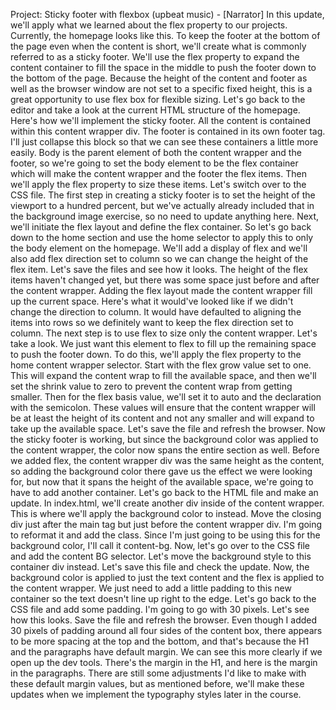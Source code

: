 Project: Sticky footer with flexbox
(upbeat music) - [Narrator] In this update, we'll apply what we learned about the flex property to our projects. Currently, the homepage looks like this. To keep the footer at the bottom of the page even when the content is short, we'll create what is commonly referred to as a sticky footer. We'll use the flex property to expand the content container to fill the space in the middle to push the footer down to the bottom of the page. Because the height of the content and footer as well as the browser window are not set to a specific fixed height, this is a great opportunity to use flex box for flexible sizing. Let's go back to the editor and take a look at the current HTML structure of the homepage. Here's how we'll implement the sticky footer. All the content is contained within this content wrapper div. The footer is contained in its own footer tag. I'll just collapse this block so that we can see these containers a little more easily. Body is the parent element of both the content wrapper and the footer, so we're going to set the body element to be the flex container which will make the content wrapper and the footer the flex items. Then we'll apply the flex property to size these items. Let's switch over to the CSS file. The first step in creating a sticky footer is to set the height of the viewport to a hundred percent, but we've actually already included that in the background image exercise, so no need to update anything here. Next, we'll initiate the flex layout and define the flex container. So let's go back down to the home section and use the home selector to apply this to only the body element on the homepage. We'll add a display of flex and we'll also add flex direction set to column so we can change the height of the flex item. Let's save the files and see how it looks. The height of the flex items haven't changed yet, but there was some space just before and after the content wrapper. Adding the flex layout made the content wrapper fill up the current space. Here's what it would've looked like if we didn't change the direction to column. It would have defaulted to aligning the items into rows so we definitely want to keep the flex direction set to column. The next step is to use flex to size only the content wrapper. Let's take a look. We just want this element to flex to fill up the remaining space to push the footer down. To do this, we'll apply the flex property to the home content wrapper selector. Start with the flex grow value set to one. This will expand the content wrap to fill the available space, and then we'll set the shrink value to zero to prevent the content wrap from getting smaller. Then for the flex basis value, we'll set it to auto and the declaration with the semicolon. These values will ensure that the content wrapper will be at least the height of its content and not any smaller and will expand to take up the available space. Let's save the file and refresh the browser. Now the sticky footer is working, but since the background color was applied to the content wrapper, the color now spans the entire section as well. Before we added flex, the content wrapper div was the same height as the content, so adding the background color there gave us the effect we were looking for, but now that it spans the height of the available space, we're going to have to add another container. Let's go back to the HTML file and make an update. In index.html, we'll create another div inside of the content wrapper. This is where we'll apply the background color to instead. Move the closing div just after the main tag but just before the content wrapper div. I'm going to reformat it and add the class. Since I'm just going to be using this for the background color, I'll call it content-bg. Now, let's go over to the CSS file and add the content BG selector. Let's move the background style to this container div instead. Let's save this file and check the update. Now, the background color is applied to just the text content and the flex is applied to the content wrapper. We just need to add a little padding to this new container so the text doesn't line up right to the edge. Let's go back to the CSS file and add some padding. I'm going to go with 30 pixels. Let's see how this looks. Save the file and refresh the browser. Even though I added 30 pixels of padding around all four sides of the content box, there appears to be more spacing at the top and the bottom, and that's because the H1 and the paragraphs have default margin. We can see this more clearly if we open up the dev tools. There's the margin in the H1, and here is the margin in the paragraphs. There are still some adjustments I'd like to make with these default margin values, but as mentioned before, we'll make these updates when we implement the typography styles later in the course.